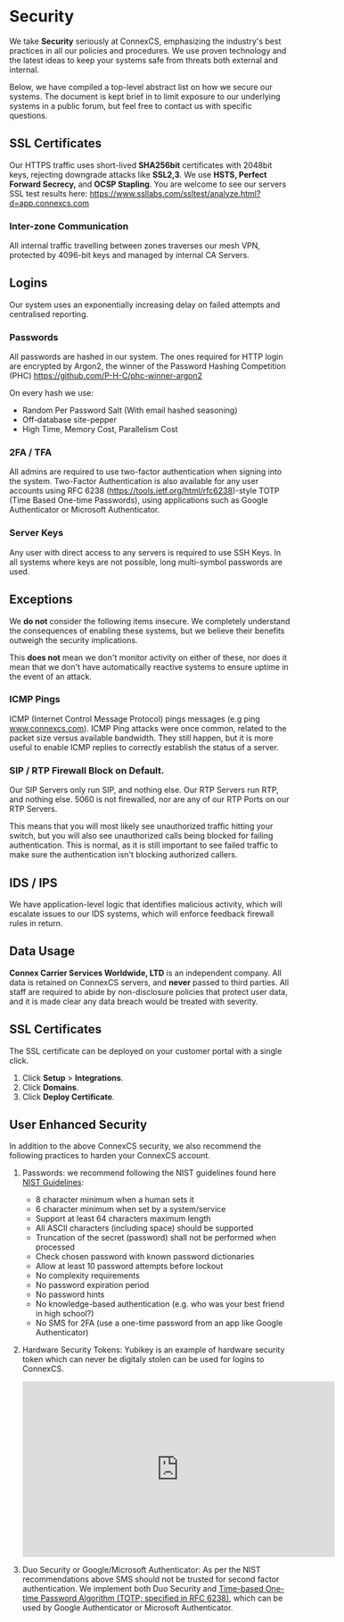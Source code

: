 # Security

We take **Security** seriously at ConnexCS, emphasizing the industry's best practices in all our policies and procedures. We use proven technology and the latest ideas to keep your systems safe from threats both external and internal.

Below, we have compiled a top-level abstract list on how we secure our systems. The document is kept brief in to limit exposure to our underlying systems in a public forum, but feel free to contact us with specific questions.

## SSL Certificates
Our HTTPS traffic uses short-lived **SHA256bit** certificates with 2048bit keys, rejecting downgrade attacks like **SSL2,3**. We use **HSTS, Perfect Forward Secrecy,** and **OCSP Stapling**. You are welcome to see our servers SSL test results here:
https://www.ssllabs.com/ssltest/analyze.html?d=app.connexcs.com

### Inter-zone Communication
All internal traffic travelling between zones traverses our mesh VPN, protected by 4096-bit keys and managed by internal CA Servers.

## Logins
Our system uses an exponentially increasing delay on failed attempts and centralised reporting.

### Passwords
All passwords are hashed in our system. The ones required for HTTP login are encrypted by Argon2, the winner of the Password Hashing Competition (PHC) https://github.com/P-H-C/phc-winner-argon2

On every hash we use:
- Random Per Password Salt (With email hashed seasoning)
- Off-database site-pepper
- High Time, Memory Cost, Parallelism Cost

### 2FA / TFA
All admins are required to use two-factor authentication when signing into the system. Two-Factor Authentication is also available for any user accounts using RFC 6238 (https://tools.ietf.org/html/rfc6238)-style TOTP (Time Based One-time Passwords), using applications such as Google Authenticator or Microsoft Authenticator.

### Server Keys
Any user with direct access to any servers is required to use SSH Keys. In all systems where keys are not possible, long multi-symbol passwords are used.

## Exceptions
We **do not** consider the following items insecure. We completely understand the consequences of enabling these systems, but we believe their benefits outweigh the security implications.

This **does not** mean we don't monitor activity on either of these, nor does it mean that we don't have automatically reactive systems to ensure uptime in the event of an attack.

### ICMP Pings
ICMP (Internet Control Message Protocol) pings messages (e.g ping www.connexcs.com). ICMP Ping attacks were once common, related to the packet size versus available bandwidth. They still happen, but it is more useful to enable ICMP replies to correctly establish the status of a server.

### SIP / RTP Firewall Block on Default.
Our SIP Servers only run SIP, and nothing else. Our RTP Servers run RTP, and nothing else. 5060 is not firewalled, nor are any of our RTP Ports on our RTP Servers.

This means that you will most likely see unauthorized traffic hitting your switch, but you will also see unauthorized calls being blocked for failing authentication. This is normal, as it is still important to see failed traffic to make sure the authentication isn't blocking authorized callers.

## IDS / IPS
We have application-level logic that identifies malicious activity, which will escalate issues to our IDS systems, which will enforce feedback firewall rules in return.

## Data Usage
**Connex Carrier Services Worldwide, LTD** is an independent company. All data is retained on ConnexCS servers, and **never** passed to third parties. All staff are required to abide by non-disclosure policies that protect user data, and it is made clear any data breach would be treated with severity.

## SSL Certificates 
The SSL certificate can be deployed on your customer portal with a single click.

1. Click  **Setup** > **Integrations**.
2. Click  **Domains**.
3. Click **Deploy Certificate**.

## User Enhanced Security
In addition to the above ConnexCS security, we also recommend the following practices to harden your ConnexCS account.

1. Passwords: we recommend following the NIST guidelines found here [NIST Guidelines](https://pages.nist.gov/800-63-3/sp800-63b.html#sec5):
    + 8 character minimum when a human sets it
    + 6 character minimum when set by a system/service
    + Support at least 64 characters maximum length
    + All ASCII characters (including space) should be supported
    + Truncation of the secret (password) shall not be performed when processed
    + Check chosen password with known password dictionaries
    + Allow at least 10 password attempts before lockout
    + No complexity requirements
    + No password expiration period
    + No password hints
    + No knowledge-based authentication (e.g. who was your best friend in high school?)
    + No SMS for 2FA (use a one-time password from an app like Google Authenticator)
2. Hardware Security Tokens: Yubikey is an example of  hardware security token which can never be digitaly stolen can be used for logins to ConnexCS.
    
    <iframe width="560" height="315" src="https://www.youtube.com/embed/_EqOmhahBQc" frameborder="0" allow="accelerometer; autoplay; encrypted-media; gyroscope; picture-in-picture" allowfullscreen></iframe>

3. Duo Security or Google/Microsoft Authenticator: As per the NIST recommendations above SMS should not be trusted for second factor authentication. We implement both Duo Security and [Time-based One-time Password Algorithm (TOTP; specified in RFC 6238)](https://tools.ietf.org/html/rfc6238),
which can be used by Google Authenticator or Microsoft Authenticator.



